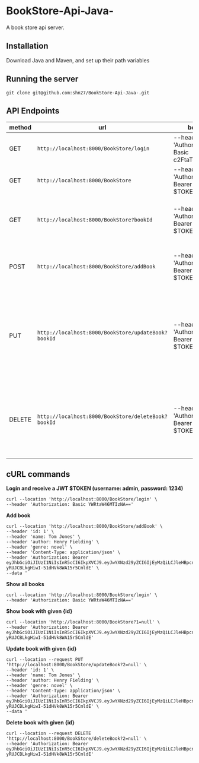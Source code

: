 # BookStore-Api-Java-
A book store api server.

**Installation**
-----------------------------------------------------------------
Download Java and Maven, and set up their path variables

**Running the server**
-----------------------------------------------------------------
```git clone git@github.com:shn27/BookStore-Api-Java-.git```


**API Endpoints**
-----------------------------------------------------------------
|method|url|body|action
|-----|----|---|---|
|GET| `http://localhost:8000/BookStore/login` | --header 'Authorization: Basic c2FtaToxMjM0' | returns a JWT token $TOKEN|
|GET| `http://localhost:8000/BookStore` | --header 'Authorization: Bearer $TOKEN' | returns all the books.|
|GET| `http://localhost:8000/BookStore?bookId` | --header 'Authorization: Bearer $TOKEN' | return a single book where Id = bookId.|
|POST| `http://localhost:8000/BookStore/addBook` | --header 'Authorization: Bearer $TOKEN' | Add the book. Return the addded book.|
|PUT| `http://localhost:8000/BookStore/updateBook?bookId` | --header 'Authorization: Bearer $TOKEN' | Update the book the book if bookId is present. Return the updated book.|
|DELETE| `http://localhost:8000/BookStore/deleteBook?bookId` | --header 'Authorization: Bearer $TOKEN' | Delete the book the book if bookId is present. Return void.|

**cURL commands**
-----------------------------------------------------------------
**Login and receive a JWT $TOKEN (username: admin, password: 1234)**
```
curl --location 'http://localhost:8000/BookStore/login' \
--header 'Authorization: Basic YWRtaW46MTIzNA=='
```
**Add book**
```
curl --location 'http://localhost:8000/BookStore/addBook' \
--header 'id: 1' \
--header 'name: Tom Jones' \
--header 'author: Henry Fielding' \
--header 'genre: novel' \
--header 'Content-Type: application/json' \
--header 'Authorization: Bearer eyJhbGciOiJIUzI1NiIsInR5cCI6IkpXVCJ9.eyJwYXNzd29yZCI6IjEyMzQiLCJleHBpcnlfdGltZSI6MTY5OTk1NDM1MywidXNlcm5hbWUiOiJhZG1pbiJ9.WK4GrfQIge-yRUJCBLkgHiwI-51dHVk8WA15r5CmldE' \
--data '
```


**Show all books**
```
curl --location 'http://localhost:8000/BookStore/login' \
--header 'Authorization: Basic YWRtaW46MTIzNA=='
```

**Show book with given {id}**
```
curl --location 'http://localhost:8000/BookStore?1=null' \
--header 'Authorization: Bearer eyJhbGciOiJIUzI1NiIsInR5cCI6IkpXVCJ9.eyJwYXNzd29yZCI6IjEyMzQiLCJleHBpcnlfdGltZSI6MTY5OTk1NDM1MywidXNlcm5hbWUiOiJhZG1pbiJ9.WK4GrfQIge-yRUJCBLkgHiwI-51dHVk8WA15r5CmldE'
```

**Update book with given {id}**
```
curl --location --request PUT 'http://localhost:8000/BookStore/updateBook?2=null' \
--header 'id: 1' \
--header 'name: Tom Jones' \
--header 'author: Henry Fielding' \
--header 'genre: novel' \
--header 'Content-Type: application/json' \
--header 'Authorization: Bearer eyJhbGciOiJIUzI1NiIsInR5cCI6IkpXVCJ9.eyJwYXNzd29yZCI6IjEyMzQiLCJleHBpcnlfdGltZSI6MTY5OTk1NDM1MywidXNlcm5hbWUiOiJhZG1pbiJ9.WK4GrfQIge-yRUJCBLkgHiwI-51dHVk8WA15r5CmldE' \
--data '
```
**Delete book with given {id}**
```
curl --location --request DELETE 'http://localhost:8000/BookStore/deleteBook?2=null' \
--header 'Authorization: Bearer eyJhbGciOiJIUzI1NiIsInR5cCI6IkpXVCJ9.eyJwYXNzd29yZCI6IjEyMzQiLCJleHBpcnlfdGltZSI6MTY5OTk1NDM1MywidXNlcm5hbWUiOiJhZG1pbiJ9.WK4GrfQIge-yRUJCBLkgHiwI-51dHVk8WA15r5CmldE'
```



